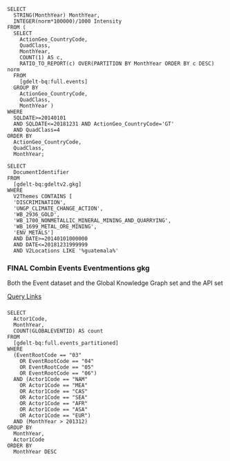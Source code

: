 ~~~
SELECT
  STRING(MonthYear) MonthYear,
  INTEGER(norm*100000)/1000 Intensity
FROM (
  SELECT
    ActionGeo_CountryCode,
    QuadClass,
    MonthYear,
    COUNT(1) AS c,
    RATIO_TO_REPORT(c) OVER(PARTITION BY MonthYear ORDER BY c DESC) norm
  FROM
    [gdelt-bq:full.events]
  GROUP BY
    ActionGeo_CountryCode,
    QuadClass,
    MonthYear )
WHERE
  SQLDATE>=20140101
  AND SQLDATE<=20181231 AND ActionGeo_CountryCode='GT'
  AND QuadClass=4
ORDER BY
  ActionGeo_CountryCode,
  QuadClass,
  MonthYear;

~~~

~~~
SELECT
  DocumentIdentifier
FROM
  [gdelt-bq:gdeltv2.gkg]
WHERE
  V2Themes CONTAINS [
  'DISCRIMINATION',
  'UNGP_CLIMATE_CHANGE_ACTION',
  'WB_2936_GOLD',
  'WB_1700_NONMETALLIC_MINERAL_MINING_AND_QUARRYING',
  'WB_1699_METAL_ORE_MINING',
  'ENV_METALS']
  AND DATE>=20140101000000
  AND DATE<=20181231999999
  AND V2Locations LIKE '%guatemala%'
 ~~~ 

### FINAL Combin Events Eventmentions gkg
Both the Event dataset and the Global Knowledge Graph set and the API set

[Query Links](https://bigquery.cloud.google.com/savedquery/955477384685:67145645350b49bf8451932dc5c4876f)

###

~~~
SELECT
  Actor1Code,
  MonthYear,
  COUNT(GLOBALEVENTID) AS count
FROM
  [gdelt-bq:full.events_partitioned]   
WHERE
  (EventRootCode == "03"
    OR EventRootCode == "04"
    OR EventRootCode == "05"
    OR EventRootCode == "06")
  AND (Actor1Code == "NAM"
    OR Actor1Code == "MEA"
    OR Actor1Code == "CAS"
    OR Actor1Code == "SEA"
    OR Actor1Code == "AFR"
    OR Actor1Code == "ASA"
    OR Actor1Code == "EUR")
  AND (MonthYear > 201312)
GROUP BY
  MonthYear,
  Actor1Code
ORDER BY
  MonthYear DESC
~~~

